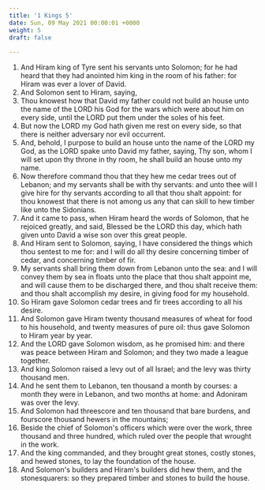 ```yaml
---
title: '1 Kings 5'
date: Sun, 09 May 2021 00:00:01 +0000
weight: 5
draft: false
  
---
```


1. And Hiram king of Tyre sent his servants unto Solomon; for he had heard that they had anointed him king in the room of his father: for Hiram was ever a lover of David.
2. And Solomon sent to Hiram, saying,
3. Thou knowest how that David my father could not build an house unto the name of the LORD his God for the wars which were about him on every side, until the LORD put them under the soles of his feet.
4. But now the LORD my God hath given me rest on every side, so that there is neither adversary nor evil occurrent.
5. And, behold, I purpose to build an house unto the name of the LORD my God, as the LORD spake unto David my father, saying, Thy son, whom I will set upon thy throne in thy room, he shall build an house unto my name.
6. Now therefore command thou that they hew me cedar trees out of Lebanon; and my servants shall be with thy servants: and unto thee will I give hire for thy servants according to all that thou shalt appoint: for thou knowest that there is not among us any that can skill to hew timber like unto the Sidonians.
7. And it came to pass, when Hiram heard the words of Solomon, that he rejoiced greatly, and said, Blessed be the LORD this day, which hath given unto David a wise son over this great people.
8. And Hiram sent to Solomon, saying, I have considered the things which thou sentest to me for: and I will do all thy desire concerning timber of cedar, and concerning timber of fir.
9. My servants shall bring them down from Lebanon unto the sea: and I will convey them by sea in floats unto the place that thou shalt appoint me, and will cause them to be discharged there, and thou shalt receive them: and thou shalt accomplish my desire, in giving food for my household.
10. So Hiram gave Solomon cedar trees and fir trees according to all his desire.
11. And Solomon gave Hiram twenty thousand measures of wheat for food to his household, and twenty measures of pure oil: thus gave Solomon to Hiram year by year.
12. And the LORD gave Solomon wisdom, as he promised him: and there was peace between Hiram and Solomon; and they two made a league together.
13. And king Solomon raised a levy out of all Israel; and the levy was thirty thousand men.
14. And he sent them to Lebanon, ten thousand a month by courses: a month they were in Lebanon, and two months at home: and Adoniram was over the levy.
15. And Solomon had threescore and ten thousand that bare burdens, and fourscore thousand hewers in the mountains;
16. Beside the chief of Solomon's officers which were over the work, three thousand and three hundred, which ruled over the people that wrought in the work.
17. And the king commanded, and they brought great stones, costly stones, and hewed stones, to lay the foundation of the house.
18. And Solomon's builders and Hiram's builders did hew them, and the stonesquarers: so they prepared timber and stones to build the house.
